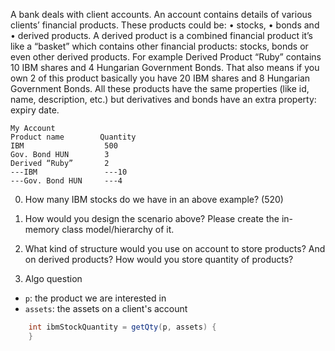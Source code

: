 A bank deals with client accounts. An account contains details of various clients’ financial products. These products could be:
•    stocks, 
•    bonds and 
•    derived products. 
A derived product is a combined financial product it’s like a “basket” which contains other financial products: stocks, bonds or even other derived products. For example Derived Product “Ruby” contains 10 IBM shares and 4 Hungarian Government Bonds. That also means if you own 2 of this product basically you have 20 IBM shares and 8 Hungarian Government Bonds. 
All these products have the same properties (like id, name, description, etc.) but derivatives and bonds have an extra property: expiry date. 

```
My Account
Product name        Quantity
IBM                  500
Gov. Bond HUN        3
Derived “Ruby”       2
---IBM               ---10
---Gov. Bond HUN     ---4
```

0. How many IBM stocks do we have in an above example? (520)

1. How would you design the scenario above? Please create the in-memory class model/hierarchy of it.

2. What kind of structure would you use on account to store products? And on derived products? How would you store quantity of products?

3. Algo question

* `p`: the product we are interested in
* `assets`: the assets on a client's account
```Java
    int ibmStockQuantity = getQty(p, assets) {
    }
```

